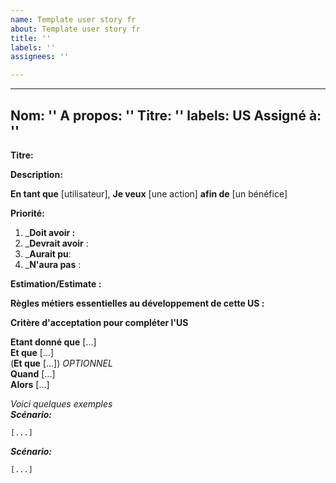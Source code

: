 ```yaml
---
name: Template user story fr
about: Template user story fr
title: ''
labels: ''
assignees: ''

---
```


---
Nom: ''
A propos: ''
Titre: ''
labels: US
Assigné à: ''
---

**Titre:**


**Description:**

**En tant que** [utilisateur], **Je veux** [une action] **afin de** [un bénéfice]


**Priorité:** 

  1. _**Doit avoir :** 
  2. _**Devrait avoir** : 
  3. _**Aurait pu**: 
  4. _**N'aura pas** :


**Estimation/Estimate :** 

**Règles métiers essentielles au développement de cette US :**


**Critère d'acceptation pour compléter l'US**

**Etant donné que** [...]<br>
**Et que** [...]<br>
(**Et que** [...]) *OPTIONNEL*<br>
**Quand** [...]<br>
**Alors** [...]<br>

_Voici quelques exemples_<br>
_**Scénario:**_
```
[...]
```

_**Scénario:**_<br>
``` 
[...]
```
